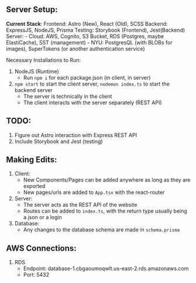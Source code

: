 ## Server Setup:

**Current Stack**:
Frontend: Astro (New), React (Old), SCSS
Backend: ExpressJS, NodeJS, Prisma
Testing: Storybook (Frontend), Jest(Backend)
Server:
    - Cloud: AWS, Cognito, S3 Bucket, RDS (Postgres, maybe ElastiCache), SST (management)
    - NYU: PostgresQL (with BLOBs for images), SuperTokens (or another authentication service)

Necessary Installations to Run:
1. NodeJS (Runtime)
    - Run `npm i` for each package.json (in client, in server)
3. `npm start` to start the client server, `nodemon index.ts` to start the backend server
    - The server is technically in the client
    - The client interacts with the server separately (REST API)

## TODO:
1. Figure out Astro interaction with Express REST API
2. Include Storybook and Jest (testing)

## Making Edits:
1. Client:
    - New Components/Pages can be added anywhere as long as they are exported
    - New pages/urls are added to `App.tsx` with the react-router
2. Server:
    - The server acts as the REST API of the website
    - Routes can be added to `index.ts`, with the return type usually being a json or a login
3. Database:
    - Any changes to the database schema are made in `schema.prisma`

## AWS Connections:
1. RDS
    - Endpoint: database-1.cbgaoumoqwlt.us-east-2.rds.amazonaws.com
    - Port: 5432